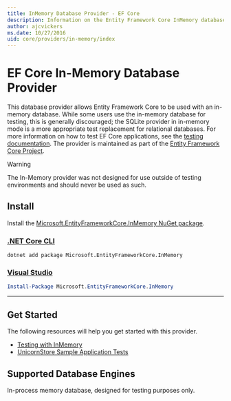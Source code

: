 ```yaml
---
title: InMemory Database Provider - EF Core
description: Information on the Entity Framework Core InMemory database provider
author: ajcvickers
ms.date: 10/27/2016
uid: core/providers/in-memory/index
---
```

# EF Core In-Memory Database Provider

This database provider allows Entity Framework Core to be used with an in-memory database. While some users use the in-memory database for testing, this is generally discouraged; the SQLite provider in in-memory mode is a more appropriate test replacement for relational databases. For more information on how to test EF Core applications, see the [testing documentation](xref:core/testing/index). The provider is maintained as part of the [Entity Framework Core Project](https://github.com/dotnet/efcore).

> [!WARNING]
> The In-Memory provider was not designed for use outside of testing environments and should never be used as such.

## Install

Install the [Microsoft.EntityFrameworkCore.InMemory NuGet package](https://www.nuget.org/packages/Microsoft.EntityFrameworkCore.InMemory/).

### [.NET Core CLI](#tab/dotnet-core-cli)

```dotnetcli
dotnet add package Microsoft.EntityFrameworkCore.InMemory
```

### [Visual Studio](#tab/vs)

```powershell
Install-Package Microsoft.EntityFrameworkCore.InMemory
```

***

## Get Started

The following resources will help you get started with this provider.

* [Testing with InMemory](xref:core/testing/unit-testing#inmemory-provider)
* [UnicornStore Sample Application Tests](https://github.com/rowanmiller/UnicornStore/blob/master/UnicornStore/src/UnicornStore.Tests/Controllers/ShippingControllerTests.cs)

## Supported Database Engines

In-process memory database, designed for testing purposes only.
